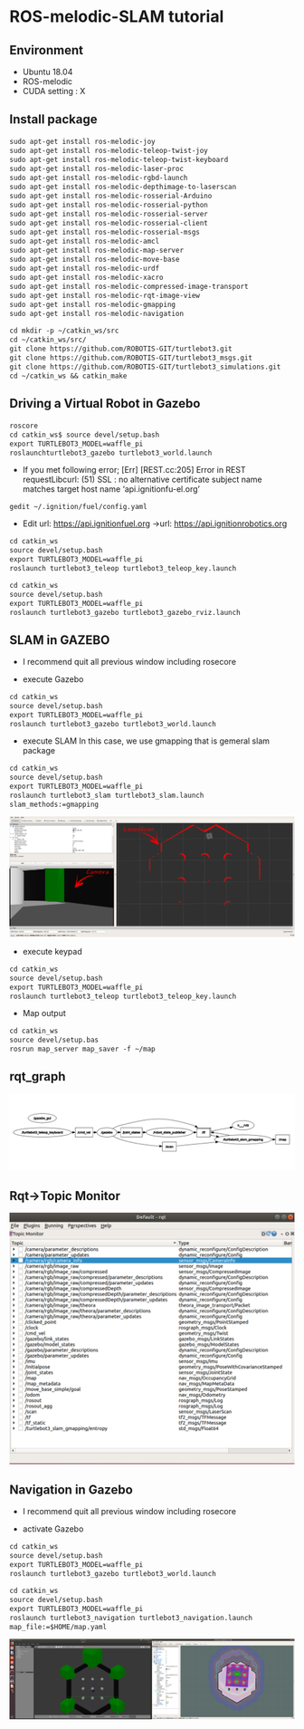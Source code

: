 # ROS-melodic-SLAM tutorial

## Environment
* Ubuntu 18.04
* ROS-melodic
* CUDA setting : X

## Install package 
~~~
sudo apt-get install ros-melodic-joy 
sudo apt-get install ros-melodic-teleop-twist-joy
sudo apt-get install ros-melodic-teleop-twist-keyboard
sudo apt-get install ros-melodic-laser-proc
sudo apt-get install ros-melodic-rgbd-launch
sudo apt-get install ros-melodic-depthimage-to-laserscan
sudo apt-get install ros-melodic-rosserial-Arduino
sudo apt-get install ros-melodic-rosserial-python
sudo apt-get install ros-melodic-rosserial-server
sudo apt-get install ros-melodic-rosserial-client
sudo apt-get install ros-melodic-rosserial-msgs
sudo apt-get install ros-melodic-amcl
sudo apt-get install ros-melodic-map-server
sudo apt-get install ros-melodic-move-base
sudo apt-get install ros-melodic-urdf
sudo apt-get install ros-melodic-xacro
sudo apt-get install ros-melodic-compressed-image-transport
sudo apt-get install ros-melodic-rqt-image-view
sudo apt-get install ros-melodic-gmapping
sudo apt-get install ros-melodic-navigation
~~~


~~~
cd mkdir -p ~/catkin_ws/src
cd ~/catkin_ws/src/
git clone https://github.com/ROBOTIS-GIT/turtlebot3.git
git clone https://github.com/ROBOTIS-GIT/turtlebot3_msgs.git
git clone https://github.com/ROBOTIS-GIT/turtlebot3_simulations.git
cd ~/catkin_ws && catkin_make
~~~


## Driving a Virtual Robot in Gazebo

~~~
roscore
cd catkin_ws$ source devel/setup.bash
export TURTLEBOT3_MODEL=waffle_pi
roslaunchturtlebot3_gazebo turtlebot3_world.launch
~~~


* If you met following error; [Err] [REST.cc:205] Error in REST requestLibcurl: (51) SSL : no alternative certificate subject name matches target host name ‘api.ignitionfu-el.org’

~~~
gedit ~/.ignition/fuel/config.yaml
~~~
* Edit url: https://api.ignitionfuel.org ->url: https://api.ignitionrobotics.org

~~~
cd catkin_ws
source devel/setup.bash
export TURTLEBOT3_MODEL=waffle_pi
roslaunch turtlebot3_teleop turtlebot3_teleop_key.launch
~~~

~~~
cd catkin_ws
source devel/setup.bash
export TURTLEBOT3_MODEL=waffle_pi
roslaunch turtlebot3_gazebo turtlebot3_gazebo_rviz.launch
~~~

## SLAM in GAZEBO
* I recommend quit all previous window including rosecore


* execute Gazebo
~~~
cd catkin_ws
source devel/setup.bash
export TURTLEBOT3_MODEL=waffle_pi
roslaunch turtlebot3_gazebo turtlebot3_world.launch
~~~

* execute SLAM
In this case, we use gmapping that is gemeral slam package
~~~
cd catkin_ws
source devel/setup.bash
export TURTLEBOT3_MODEL=waffle_pi
roslaunch turtlebot3_slam turtlebot3_slam.launch slam_methods:=gmapping
~~~
![](./image/1.png)
* execute keypad
~~~
cd catkin_ws
source devel/setup.bash
export TURTLEBOT3_MODEL=waffle_pi
roslaunch turtlebot3_teleop turtlebot3_teleop_key.launch
~~~
* Map output
~~~
cd catkin_ws
source devel/setup.bas
rosrun map_server map_saver -f ~/map
~~~

## rqt_graph
![](./image/22.png)

## Rqt->Topic Monitor
![](./image/3.png)

## Navigation in Gazebo
* I recommend quit all previous window including rosecore


* activate Gazebo
~~~
cd catkin_ws
source devel/setup.bash
export TURTLEBOT3_MODEL=waffle_pi
roslaunch turtlebot3_gazebo turtlebot3_world.launch
~~~

~~~
cd catkin_ws
source devel/setup.bash
export TURTLEBOT3_MODEL=waffle_pi
roslaunch turtlebot3_navigation turtlebot3_navigation.launch map_file:=$HOME/map.yaml
~~~
![](./image/4.png)

